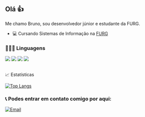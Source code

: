 ## Olá 👍

Me chamo Bruno, sou desenvolvedor júnior e estudante da FURG.

- 💻 Cursando Sistemas de Informação na [FURG](https://www.furg.br/)

### 👨🏻‍💻 Linguagens

<img src="https://img.shields.io/badge/javascript-%23323330.svg?style=for-the-badge&logo=javascript&logoColor=%23F7DF1E" />
<img src="https://img.shields.io/badge/python-3670A0?style=for-the-badge&logo=python&logoColor=ffdd54" />
<img src="https://img.shields.io/badge/css3-%231572B6.svg?style=for-the-badge&logo=css3&logoColor=white" />
<img src="https://img.shields.io/badge/C-00599C?style=for-the-badge&logo=c&logoColor=white" />

<br />
<br />

📈 Estatísticas

[![Top Langs](https://github-readme-stats.vercel.app/api/top-langs/?username=bixbite2&theme=dracula&layout=compact&card_width=445&custom_title=Linguagens+mais+usadas)](https://github.com/anuraghazra/github-readme-stats)

### 📞 Podes entrar em contato comigo por aqui:

[![Email](https://img.shields.io/badge/Gmail-D14836?style=for-the-badge&logo=gmail&logoColor=white)](mailto:bruno.santos164439@gmail.com)
